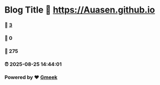 # Blog Title :link: https://Auasen.github.io 
### :page_facing_up: [3](https://Auasen.github.io/tag.html) 
### :speech_balloon: 0 
### :hibiscus: 275 
### :alarm_clock: 2025-08-25 14:44:01 
### Powered by :heart: [Gmeek](https://github.com/Meekdai/Gmeek)

